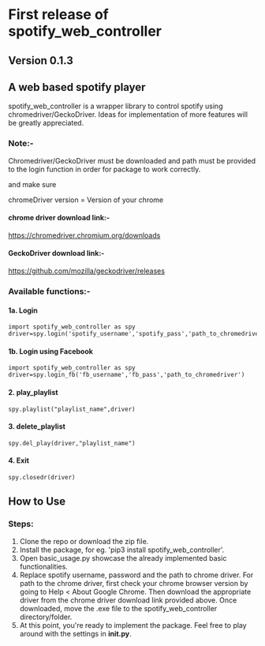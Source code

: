 # First release of spotify_web_controller
## Version 0.1.3
## A web based spotify player
spotify_web_controller is a wrapper library to control spotify using chromedriver/GeckoDriver. Ideas for implementation of more features will be greatly appreciated. 

### Note:-
Chromedriver/GeckoDriver must be downloaded and path must be provided to the login function in order for package to work correctly.

and make sure 

chromeDriver version = Version of your chrome

#### chrome driver download link:-

https://chromedriver.chromium.org/downloads

#### GeckoDriver download link:-

https://github.com/mozilla/geckodriver/releases

### Available functions:-

#### 1a. Login

```
import spotify_web_controller as spy
driver=spy.login('spotify_username','spotify_pass','path_to_chromedriver')
```

#### 1b. Login using Facebook

```
import spotify_web_controller as spy
driver=spy.login_fb('fb_username','fb_pass','path_to_chromedriver')
```

#### 2. play_playlist

```
spy.playlist("playlist_name",driver)
```

#### 3. delete_playlist

```
spy.del_play(driver,"playlist_name")
```

#### 4. Exit

```
spy.closedr(driver)
```

## How to Use
### Steps:
1. Clone the repo or download the zip file.
2. Install the package, for eg. 'pip3 install spotify_web_controller'.
3. Open basic_usage.py showcase the already implemented basic functionalities.
4. Replace spotify username, password and the path to chrome driver. For path to the chrome driver, first check your chrome browser version by going to Help < About Google Chrome. Then download the appropriate driver from the chrome driver download link provided above. Once downloaded, move the .exe file to the spotify_web_controller directory/folder. 
5. At this point, you're ready to implement the package. Feel free to play around with the settings in __init.py__.

